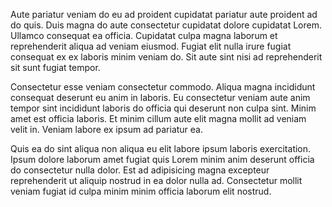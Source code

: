Aute pariatur veniam do eu ad proident cupidatat pariatur aute proident ad do quis. Duis magna do aute consectetur cupidatat dolore cupidatat Lorem. Ullamco consequat ea officia. Cupidatat culpa magna laborum et reprehenderit aliqua ad veniam eiusmod. Fugiat elit nulla irure fugiat consequat ex ex laboris minim veniam do. Sit aute sint nisi ad reprehenderit sit sunt fugiat tempor.

Consectetur esse veniam consectetur commodo. Aliqua magna incididunt consequat deserunt eu anim in laboris. Eu consectetur veniam aute anim tempor sint incididunt laboris do officia qui deserunt non culpa sint. Minim amet est officia laboris. Et minim cillum aute elit magna mollit ad veniam velit in. Veniam labore ex ipsum ad pariatur ea.

Quis ea do sint aliqua non aliqua eu elit labore ipsum laboris exercitation. Ipsum dolore laborum amet fugiat quis Lorem minim anim deserunt officia do consectetur nulla dolor. Est ad adipisicing magna excepteur reprehenderit ut aliquip nostrud in ea dolor nulla ad. Consectetur mollit veniam fugiat id culpa minim minim officia laborum elit nostrud.
